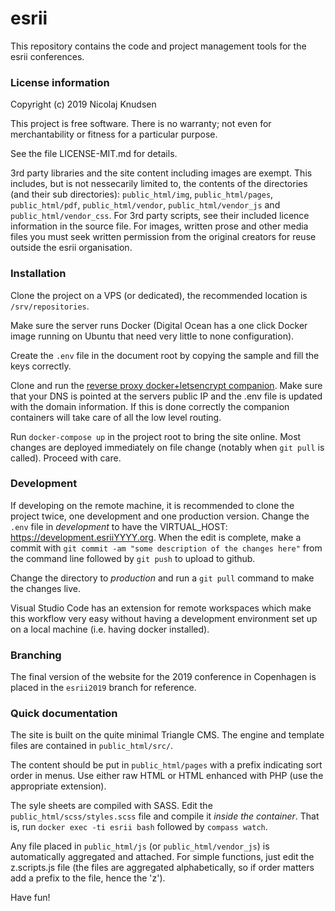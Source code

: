 # esrii
This repository contains the code and project management tools for the esrii conferences.

### License information

Copyright (c) 2019 Nicolaj Knudsen

This project is free software. There is no warranty; not even for
merchantability or fitness for a particular purpose.

See the file LICENSE-MIT.md for details.

3rd party libraries and the site content including images are exempt. This includes, but is not nessecarily limited to, the contents of the directories (and their sub directories): ```public_html/img```, ```public_html/pages```, ```public_html/pdf```, ```public_html/vendor```, ```public_html/vendor_js``` and ```public_html/vendor_css```. For 3rd party scripts, see their included licence information in the source file. For images, written prose and other media files you must seek written permission from the original creators for reuse outside the esrii organisation.

### Installation

Clone the project on a VPS (or dedicated), the recommended location is ```/srv/repositories```.

Make sure the server runs Docker (Digital Ocean has a one click Docker image running on Ubuntu that need very little to none configuration).

Create the ```.env``` file in the document root by copying the sample and fill the keys correctly.

Clone and run the [reverse proxy docker+letsencrypt companion](https://github.com/evertramos/docker-compose-letsencrypt-nginx-proxy-companion). Make sure that your DNS is pointed at the servers public IP and the .env file is updated with the domain information. If this is done correctly the companion containers will take care of all the low level routing.

Run ```docker-compose up``` in the project root to bring the site online. Most changes are deployed immediately on file change (notably when ```git pull``` is called). Proceed with care.

### Development

If developing on the remote machine, it is recommended to clone the project twice, one development and one production version. Change the ```.env``` file in *development* to have the VIRTUAL_HOST: https://development.esriiYYYY.org. When the edit is complete, make a commit with ```git commit -am "some description of the changes here"``` from the command line followed by ```git push``` to upload to github. 

Change the directory to *production* and run a ```git pull``` command to make the changes live. 

Visual Studio Code has an extension for remote workspaces which make this workflow very easy without having a development environment set up on a local machine (i.e. having docker installed).

### Branching

The final version of the website for the 2019 conference in Copenhagen is placed in the ```esrii2019``` branch for reference.

### Quick documentation

The site is built on the quite minimal Triangle CMS. The engine and template files are contained in ```public_html/src/```.

The content should be put in ```public_html/pages``` with a prefix indicating sort order in menus. Use either raw HTML or HTML enhanced with PHP (use the appropriate extension).

The syle sheets are compiled with SASS. Edit the ```public_html/scss/styles.scss``` file and compile it *inside the container*. That is, run ```docker exec -ti esrii bash``` followed by ```compass watch```.

Any file placed in ```public_html/js``` (or ```public_html/vendor_js```) is automatically aggregated and attached. For simple functions, just edit the z.scripts.js file (the files are aggregated alphabetically, so if order matters add a prefix to the file, hence the 'z').

Have fun!




